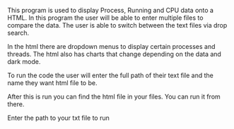 This program is used to display Process, Running and CPU data onto a HTML.
In this program the user will be able to enter multiple files to compare the data.
The user is able to switch between the text files via drop search.

In the html there are dropdown menus to display certain processes and threads.
The html also has charts that change depending on the data and dark mode.

To run the code the user will enter the full path of their text file and the name they want html file to be.

After this is run you can find the html file in your files. You can run it from there.

Enter the path to your txt file to run


